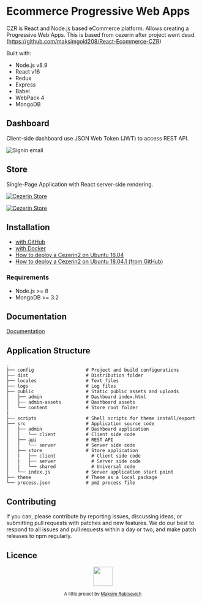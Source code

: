 # Ecommerce Progressive Web Apps

CZR is React and Node.js based eCommerce platform. Allows creating a Progressive Web Apps. This is based from cezerin after project went dead. (https://github.com/maksimgold208/React-Ecommerce-CZR)

Built with:
* Node.js v8.9
* React v16
* Redux
* Express
* Babel
* WebPack 4
* MongoDB

## Dashboard
Client-side dashboard use JSON Web Token (JWT) to access REST API.

![Signin email](https://cezerin.com/assets/images/cezerin-signin-email.png)

## Store
Single-Page Application with React server-side rendering.

[![Cezerin Store](https://cezerin.com/assets/images/cezerin-mobile-product.png)](https://store.cezerin.com)

[![Cezerin Store](https://cezerin.com/assets/images/cezerin-mobile-order-summary.png)](https://store.cezerin.com)

## Installation

- [with GitHub](https://github.com/maksimgold208/React-Ecommerce-CZR/blob/master/docs/getting-started.md)
- [with Docker](https://github.com/maksimgold208/React-Ecommerce-CZR/docs/getting-started-docker.md)
- [How to deploy a Cezerin2 on Ubuntu 16.04](https://github.com/maksimgold208/React-Ecommerce-CZR/blob/master/docs/how-to-deploy-a-cezerin2-on-ubuntu-16-04.md)
- [How to deploy a Cezerin2 on Ubuntu 18.04.1 (from GitHub)](https://github.com/maksimgold208/React-Ecommerce-CZR//blob/master/docs/how-to-deploy-a-cezerin2-on-ubuntu-18-04-1-github.md)

### Requirements
* Node.js >= 8
* MongoDB >= 3.2


## Documentation

[Documentation](https://github.com/maksimgold208/React-Ecommerce-CZR/tree/master/docs)


## Application Structure

```
.
├── config                   # Project and build configurations
├── dist                     # Distribution folder
├── locales                  # Text files
├── logs                     # Log files
├── public                   # Static public assets and uploads
│   ├── admin                # Dashboard index.html
│   ├── admin-assets         # Dashboard assets
│   └── content              # Store root folder
|
├── scripts                  # Shell scripts for theme install/export
├── src                      # Application source code
│   ├── admin                # Dashboard application
│   │   └── client           # Client side code
│   ├── api                  # REST API
│   │   └── server           # Server side code
│   ├── store                # Store application
│   |   ├── client             # Client side code
│   |   ├── server             # Server side code
│   |   └── shared             # Universal code
│   └── index.js             # Server application start point
├── theme                    # Theme as a local package
└── process.json             # pm2 process file
```


## Contributing

If you can, please contribute by reporting issues, discussing ideas, or submitting pull requests with patches and new features. We do our best to respond to all issues and pull requests within a day or two, and make patch releases to npm regularly.


## Licence

<p align="center"><img src="https://avatars0.githubusercontent.com/u/47046948?s=400&u=36182c0337c7199921a6d149eaf33bb77c12a1a9&v=4" width="50" height="50"/></p>
<p align="center">
<sub>A little project by <a href="https://github.com/maksimgold208">Maksim Rabtsevich</a></sub>
</p>
